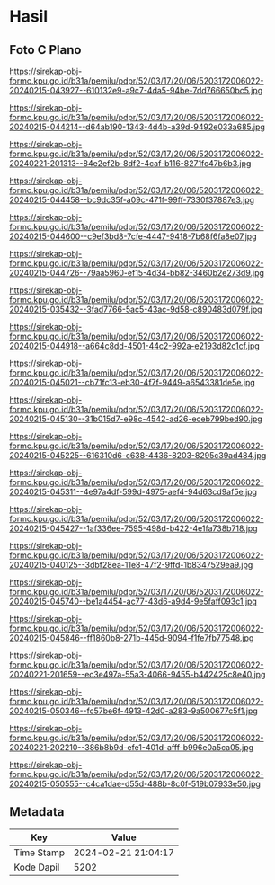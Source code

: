 # Hasil

## Foto C Plano

https://sirekap-obj-formc.kpu.go.id/b31a/pemilu/pdpr/52/03/17/20/06/5203172006022-20240215-043927--610132e9-a9c7-4da5-94be-7dd766650bc5.jpg

https://sirekap-obj-formc.kpu.go.id/b31a/pemilu/pdpr/52/03/17/20/06/5203172006022-20240215-044214--d64ab190-1343-4d4b-a39d-9492e033a685.jpg

https://sirekap-obj-formc.kpu.go.id/b31a/pemilu/pdpr/52/03/17/20/06/5203172006022-20240221-201313--84e2ef2b-8df2-4caf-b116-8271fc47b6b3.jpg

https://sirekap-obj-formc.kpu.go.id/b31a/pemilu/pdpr/52/03/17/20/06/5203172006022-20240215-044458--bc9dc35f-a09c-471f-99ff-7330f37887e3.jpg

https://sirekap-obj-formc.kpu.go.id/b31a/pemilu/pdpr/52/03/17/20/06/5203172006022-20240215-044600--c9ef3bd8-7cfe-4447-9418-7b68f6fa8e07.jpg

https://sirekap-obj-formc.kpu.go.id/b31a/pemilu/pdpr/52/03/17/20/06/5203172006022-20240215-044726--79aa5960-ef15-4d34-bb82-3460b2e273d9.jpg

https://sirekap-obj-formc.kpu.go.id/b31a/pemilu/pdpr/52/03/17/20/06/5203172006022-20240215-035432--3fad7766-5ac5-43ac-9d58-c890483d079f.jpg

https://sirekap-obj-formc.kpu.go.id/b31a/pemilu/pdpr/52/03/17/20/06/5203172006022-20240215-044918--a664c8dd-4501-44c2-992a-e2193d82c1cf.jpg

https://sirekap-obj-formc.kpu.go.id/b31a/pemilu/pdpr/52/03/17/20/06/5203172006022-20240215-045021--cb71fc13-eb30-4f7f-9449-a6543381de5e.jpg

https://sirekap-obj-formc.kpu.go.id/b31a/pemilu/pdpr/52/03/17/20/06/5203172006022-20240215-045130--31b015d7-e98c-4542-ad26-eceb799bed90.jpg

https://sirekap-obj-formc.kpu.go.id/b31a/pemilu/pdpr/52/03/17/20/06/5203172006022-20240215-045225--616310d6-c638-4436-8203-8295c39ad484.jpg

https://sirekap-obj-formc.kpu.go.id/b31a/pemilu/pdpr/52/03/17/20/06/5203172006022-20240215-045311--4e97a4df-599d-4975-aef4-94d63cd9af5e.jpg

https://sirekap-obj-formc.kpu.go.id/b31a/pemilu/pdpr/52/03/17/20/06/5203172006022-20240215-045427--1af336ee-7595-498d-b422-4e1fa738b718.jpg

https://sirekap-obj-formc.kpu.go.id/b31a/pemilu/pdpr/52/03/17/20/06/5203172006022-20240215-040125--3dbf28ea-11e8-47f2-9ffd-1b8347529ea9.jpg

https://sirekap-obj-formc.kpu.go.id/b31a/pemilu/pdpr/52/03/17/20/06/5203172006022-20240215-045740--be1a4454-ac77-43d6-a9d4-9e5faff093c1.jpg

https://sirekap-obj-formc.kpu.go.id/b31a/pemilu/pdpr/52/03/17/20/06/5203172006022-20240215-045846--ff1860b8-271b-445d-9094-f1fe7fb77548.jpg

https://sirekap-obj-formc.kpu.go.id/b31a/pemilu/pdpr/52/03/17/20/06/5203172006022-20240221-201659--ec3e497a-55a3-4066-9455-b442425c8e40.jpg

https://sirekap-obj-formc.kpu.go.id/b31a/pemilu/pdpr/52/03/17/20/06/5203172006022-20240215-050346--fc57be6f-4913-42d0-a283-9a500677c5f1.jpg

https://sirekap-obj-formc.kpu.go.id/b31a/pemilu/pdpr/52/03/17/20/06/5203172006022-20240221-202210--386b8b9d-efe1-401d-afff-b996e0a5ca05.jpg

https://sirekap-obj-formc.kpu.go.id/b31a/pemilu/pdpr/52/03/17/20/06/5203172006022-20240215-050555--c4ca1dae-d55d-488b-8c0f-519b07933e50.jpg


## Metadata

| Key        | Value               |
| ---------- | ------------------- |
| Time Stamp | 2024-02-21 21:04:17 |
| Kode Dapil | 5202                |



